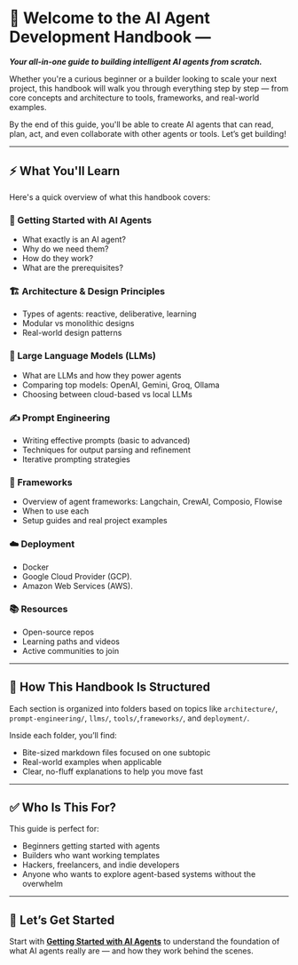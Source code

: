 # 👋 **Welcome to the AI Agent Development Handbook** — 
***Your all-in-one guide to building intelligent AI agents from scratch.***

Whether you're a curious beginner or a builder looking to scale your next project, this handbook will walk you through everything step by step — from core concepts and architecture to tools, frameworks, and real-world examples.

By the end of this guide, you'll be able to create AI agents that can read, plan, act, and even collaborate with other agents or tools. Let’s get building!

---

## ⚡ What You'll Learn

Here's a quick overview of what this handbook covers:

### 🚀 Getting Started with AI Agents
- What exactly is an AI agent?
- Why do we need them?
- How do they work?
- What are the prerequisites?

### 🏗️ Architecture & Design Principles
- Types of agents: reactive, deliberative, learning
- Modular vs monolithic designs
- Real-world design patterns

### 🧠 Large Language Models (LLMs)
- What are LLMs and how they power agents
- Comparing top models: OpenAI, Gemini, Groq, Ollama
- Choosing between cloud-based vs local LLMs

### ✍️ Prompt Engineering
- Writing effective prompts (basic to advanced)
- Techniques for output parsing and refinement
- Iterative prompting strategies

### 🧱 Frameworks
- Overview of agent frameworks: Langchain, CrewAI, Composio, Flowise
- When to use each
- Setup guides and real project examples

### ☁️ Deployment
- Docker
- Google Cloud Provider (GCP).
- Amazon Web Services (AWS).

### 📚 Resources
- Open-source repos
- Learning paths and videos
- Active communities to join

---

## 🧩 How This Handbook Is Structured

Each section is organized into folders based on topics like `architecture/`, `prompt-engineering/`, `llms/`, `tools/`,`frameworks/`, and `deployment/`.

Inside each folder, you’ll find:
- Bite-sized markdown files focused on one subtopic
- Real-world examples when applicable
- Clear, no-fluff explanations to help you move fast

---

## ✅ Who Is This For?

This guide is perfect for:
- Beginners getting started with agents
- Builders who want working templates
- Hackers, freelancers, and indie developers
- Anyone who wants to explore agent-based systems without the overwhelm

---

## 📌 Let’s Get Started

Start with **[Getting Started with AI Agents](./Get_Started/Introduction.md)** to understand the foundation of what AI agents really are — and how they work behind the scenes.
